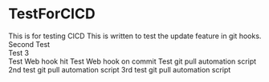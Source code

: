# TestForCICD
This is for testing CICD
This is written to test the update feature in git hooks.
Second Test
<br>
Test 3
<br>
Test Web hook hit
Test Web hook on commit 
Test git pull automation script
2nd test git pull automation script
3rd test git pull automation script

